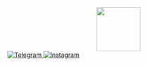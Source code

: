 <div id="header" align="center">
  <img src="https://media.giphy.com/media/du3J3cXyzhj75IOgvA/giphy.gif" width="100" />
</div>
<div id="badges">
    <a href="https://t.me/Max_Grush">
  <img src="https://img.shields.io/badge/-Telegram-blue?logo=telegram&logoColor=white&style=for-the-badge" alt="Telegram"/>
  </a>
   <a href="https://instagram.com/max_longboard_co?igshid=YmMyMTA2M2Y=">
  <img src="https://img.shields.io/badge/Instagram-red?style=for-the-badge&logo=instagram&logoColor=white" alt="Instagram"/>
      </a>
</div>
